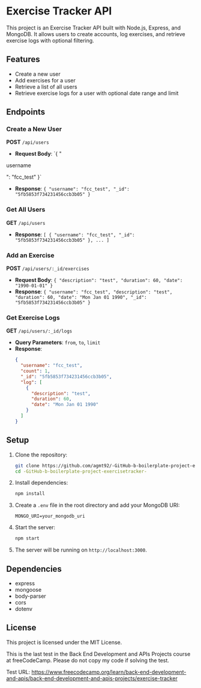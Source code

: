 # Exercise Tracker API

This project is an Exercise Tracker API built with Node.js, Express, and MongoDB. It allows users to create accounts, log exercises, and retrieve exercise logs with optional filtering.

## Features

- Create a new user
- Add exercises for a user
- Retrieve a list of all users
- Retrieve exercise logs for a user with optional date range and limit

## Endpoints

### Create a New User

**POST** `/api/users`

- **Request Body**: `{ "

username

": "fcc_test" }`
- **Response**: `{ "username": "fcc_test", "_id": "5fb5853f734231456ccb3b05" }`

### Get All Users

**GET** `/api/users`

- **Response**: `[ { "username": "fcc_test", "_id": "5fb5853f734231456ccb3b05" }, ... ]`

### Add an Exercise

**POST** `/api/users/:_id/exercises`

- **Request Body**: `{ "description": "test", "duration": 60, "date": "1990-01-01" }`
- **Response**: `{ "username": "fcc_test", "description": "test", "duration": 60, "date": "Mon Jan 01 1990", "_id": "5fb5853f734231456ccb3b05" }`

### Get Exercise Logs

**GET** `/api/users/:_id/logs`

- **Query Parameters**: `from`, `to`, `limit`
- **Response**: 
  ```json
  {
    "username": "fcc_test",
    "count": 1,
    "_id": "5fb5853f734231456ccb3b05",
    "log": [
      {
        "description": "test",
        "duration": 60,
        "date": "Mon Jan 01 1990"
      }
    ]
  }
  ```

## Setup

1. Clone the repository:
   ```bash
   git clone https://github.com/agmt92/-GitHub-b-boilerplate-project-exercisetracker-
   cd -GitHub-b-boilerplate-project-exercisetracker-
   ```

2. Install dependencies:
   ```bash
   npm install
   ```

3. Create a `.env` file in the root directory and add your MongoDB URI:
   ```
   MONGO_URI=your_mongodb_uri
   ```

4. Start the server:
   ```bash
   npm start
   ```

5. The server will be running on `http://localhost:3000`.

## Dependencies

- express
- mongoose
- body-parser
- cors
- dotenv

## License

This project is licensed under the MIT License.

This is the last test in the Back End Development and APIs Projects course at freeCodeCamp. Please do not copy my code if solving the test.

Test URL: https://www.freecodecamp.org/learn/back-end-development-and-apis/back-end-development-and-apis-projects/exercise-tracker
